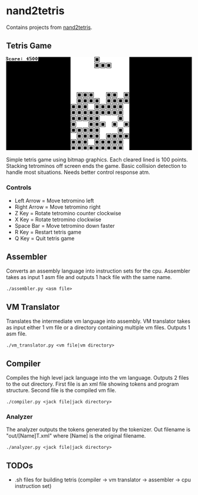 # nand2tetris

Contains projects from [nand2tetris](https://www.nand2tetris.org).

## Tetris Game

![Tetris gameplay](images/tetris.gif)

Simple tetris game using bitmap graphics.
Each cleared lined is 100 points.
Stacking tetrominos off screen ends the game.
Basic collision detection to handle most situations.
Needs better control response atm.

### Controls

* Left Arrow = Move tetromino left
* Right Arrow = Move tetromino right
* Z Key = Rotate tetromino counter clockwise
* X Key = Rotate tetromino clockwise
* Space Bar = Move tetromino down faster
* R Key = Restart tetris game
* Q Key = Quit tetris game

## Assembler

Converts an assembly language into instruction sets for the cpu.
Assembler takes as input 1 asm file and outputs 1 hack file with the same name.

```
./assembler.py <asm file>
```

## VM Translator

Translates the intermediate vm language into assembly.
VM translator takes as input either 1 vm file or a directory containing multiple vm files.
Outputs 1 asm file.

```
./vm_translator.py <vm file|vm directory>
```

## Compiler

Compiles the high level jack language into the vm language.
Outputs 2 files to the out directory.
First file is an xml file showing tokens and program structure.
Second file is the compiled vm file.

```
./compiler.py <jack file|jack directory>
```

### Analyzer

The analyzer outputs the tokens generated by the tokenizer.
Out filename is "out/[Name]T.xml" where [Name] is the original filename.

```
./analyzer.py <jack file|jack directory>
```

## TODOs

* .sh files for building tetris (compiler -> vm translator -> assembler -> cpu instruction set)

